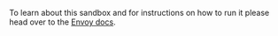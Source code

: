 To learn about this sandbox and for instructions on how to run it please head over
to the [Envoy docs](https://www.envoyproxy.io/docs/envoy/latest/start/sandboxes/golang-network.html).
